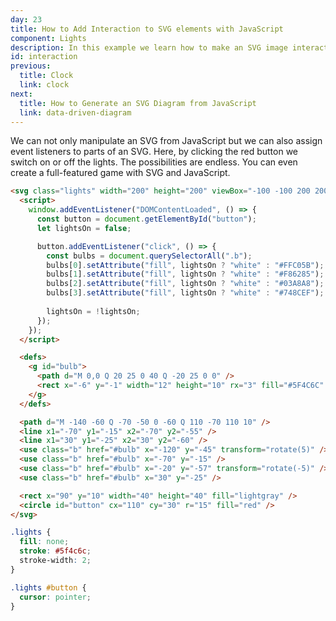 ```yaml
---
day: 23
title: How to Add Interaction to SVG elements with JavaScript
component: Lights
description: In this example we learn how to make an SVG image interactive with JavaScript.
id: interaction
previous:
  title: Clock
  link: clock
next:
  title: How to Generate an SVG Diagram from JavaScript
  link: data-driven-diagram
---
```


We can not only manipulate an SVG from JavaScript but we can also assign event listeners to parts of an SVG. Here, by clicking the red button we switch on or off the lights. The possibilities are endless. You can even create a full-featured game with SVG and JavaScript.

<div class="code-flex">

<!-- prettier-ignore -->
```html
<svg class="lights" width="200" height="200" viewBox="-100 -100 200 200">
  <script>
    window.addEventListener("DOMContentLoaded", () => {
      const button = document.getElementById("button");
      let lightsOn = false;

      button.addEventListener("click", () => {
        const bulbs = document.querySelectorAll(".b");
        bulbs[0].setAttribute("fill", lightsOn ? "white" : "#FFC05B");
        bulbs[1].setAttribute("fill", lightsOn ? "white" : "#F86285");
        bulbs[2].setAttribute("fill", lightsOn ? "white" : "#03A8A8");
        bulbs[3].setAttribute("fill", lightsOn ? "white" : "#748CEF");
        
        lightsOn = !lightsOn;
      });
    });
  </script>

  <defs>
    <g id="bulb">
      <path d="M 0,0 Q 20 25 0 40 Q -20 25 0 0" />
      <rect x="-6" y="-1" width="12" height="10" rx="3" fill="#5F4C6C" />
    </g>
  </defs>

  <path d="M -140 -60 Q -70 -50 0 -60 Q 110 -70 110 10" />
  <line x1="-70" y1="-15" x2="-70" y2="-55" />
  <line x1="30" y1="-25" x2="30" y2="-60" />
  <use class="b" href="#bulb" x="-120" y="-45" transform="rotate(5)" />
  <use class="b" href="#bulb" x="-70" y="-15" />
  <use class="b" href="#bulb" x="-20" y="-57" transform="rotate(-5)" />
  <use class="b" href="#bulb" x="30" y="-25" />

  <rect x="90" y="10" width="40" height="40" fill="lightgray" />
  <circle id="button" cx="110" cy="30" r="15" fill="red" />
</svg>
```

```css
.lights {
  fill: none;
  stroke: #5f4c6c;
  stroke-width: 2;
}

.lights #button {
  cursor: pointer;
}
```

</div>
